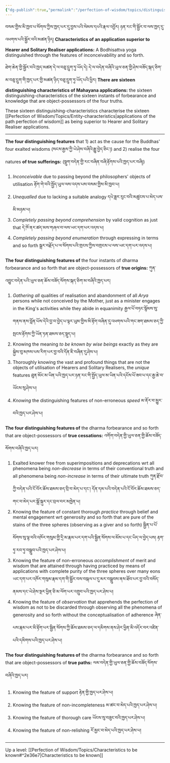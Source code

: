 ```yaml
---
{"dg-publish":true,"permalink":"/perfection-of-wisdom/topics/distinguishing-characteristics/"}
---
```


བསམ་གྱིས་མི་ཁྱབ་པ་སོགས་ཀྱིས་ཁྱད་པར་དུ་བྱས་པའི་སེམས་དཔའི་རྣལ་འབྱོར། ཉན་རང་གི་སྦྱོར་བ་ལས་ཁྱད་དུ་འཕགས་པའི་སྦྱོར་བའི་མཚན་ཉིད།
**Characteristics of an application superior to Hearer and Solitary Realiser applications:** A Bodhisattva yoga distinguished through the features of inconceivability and so forth.

ཐེག་ཆེན་གྱི་སྦྱོར་བའི་ཁྱད་མཚན་དེ་ལ་བཅུ་དྲུག་ཏུ་ཡོད་དེ།
དེ་ལ་བདེན་བཞིའི་ཡུལ་ཅན་གྱི་ཤེས་བཟོད་སྐད་ཅིག་མ་བཅུ་དྲུག་གི་ཁྱད་པར་གྱི་མཚན་ཉིད་བཅུ་དྲུག་ཏུ་ཡོད་པའི་ཕྱིར།
**There are sixteen distinguishing characteristics of Mahayana applications:** the sixteen distinguishing-characteristics of the sixteen instants of forbearance and knowledge that are object-possessors of the four truths.

These sixteen distinguishing-characteristics characterise the sixteen [[Perfection of Wisdom/Topics/Entity-characteristics\|applications of the path perfection of wisdom]] as being superior to Hearer and Solitary Realiser applications.

---

**The four distinguishing features** that 1) act as the cause for the Buddhas' four exalted wisdoms (སངས་རྒྱས་ཀྱི་ཡེ་ཤེས་བཞིའི་རྒྱུ་བྱེད་ཅིང༌།) and 2) realise the four natures **of true sufferings:** (སྡུག་བདེན་གྱི་རང་བཞིན་བཞི་རྟོགས་པའི་ཁྱད་པར་བཞི།)
1. *Inconceivable* due to passing beyond the philosophers' objects of utilisation
    རྟོག་གེ་བའི་སྤྱོད་ཡུལ་ལས་འདས་པས་བསམ་གྱིས་མི་ཁྱབ་པ། 
2. *Unequalled* due to lacking a suitable analogy དཔེ་ཟླར་རུང་བའི་མཚུངས་པ་མེད་པས་མི་མཉམ་པ། 
3. *Completely passing beyond comprehension* by valid cognition as just that
    དེ་ཁོ་ནར་ཚད་མས་གཞལ་བ་ལས་ཡང་དག་པར་འདས་པ།
4. *Completely passing beyond enumeration* through expressing in terms and so forth
   སྒྲར་བརྗོད་པ་ལ་སོགས་པའི་གྲངས་ཀྱིས་བགྲངས་པ་ལས་ཡང་དག་པར་འདས་པ།

**The four distinguishing features of** the four instants of dharma forbearance and so forth that are object-possessors of **true origins:** ཀུན་འབྱུང་བདེན་པའི་ཡུལ་ཅན་ཆོས་བཟོད་སོགས་སྐད་ཅིག་མ་བཞིའི་ཁྱད་པར།
1. *Gathering* *all* qualities of realisation and abandonment of all *Arya* persons while not conceived by the Mother, just as a minister engages in the King's activities while they abide in equanimity རྒྱལ་པོ་བཏང་སྙོམས་སུ་གནས་ནས་བློན་པོས་དེའི་བྱ་བ་བྱེད་པ་ལྟར་ཡུམ་གྱིས་མི་རྟོག་བཞིན་དུ་འཕགས་པའི་གང་ཟག་ཐམས་ཅད་ཀྱི་སྤངས་རྟོགས་ཀྱི་ཡོན་ཏན་ཐམས་ཅད་སྡུད་པ། 
2. Knowing the meaning *to be known by wise beings* exactly as they are
   སྐྱེས་བུ་མཁས་པས་རིག་པར་བྱ་བའི་དོན་ཇི་བཞིན་དུ་ཤེས་པ།
3. Thoroughly knowing the vast and profound things that are not the objects of utilisation of Hearers and Solitary Realisers, the *unique* features
   ཐུན་མོང་མ་ཡིན་པའི་ཁྱད་པར་ཉན་རང་གི་སྤྱོད་ཡུལ་མ་ཡིན་པའི་དངོས་པོ་ཟབ་པ་དང་རྒྱ་ཆེ་བ་ཡོངས་སུ་ཤེས་པ།
4. *Knowing* the distinguishing features of non-erroneous *speed* མ་ནོར་བ་མྱུར་བའི་ཁྱད་པར་ཤེས་པ།

**The four distinguishing features of** the dharma forbearance and so forth that are object-possessors of **true cessations:** འགོག་བདེན་གྱི་ཡུལ་ཅན་གྱི་ཆོས་བཟོད་སོགས་བཞིའི་ཁྱད་པར།
1. Exalted knower free from superimpositions and deprecations wrt all phenomena being *non-decrease* in terms of their conventional truth and all phenomena being *non-increase* in terms of their ultimate truth
   ཀུན་རྫོབ་ཀྱི་བདེན་པའི་ངོ་བོར་ཆོས་ཐམས་ཅད་བྲི་བ་མེད་པ་དང༌། དོན་དམ་པའི་བདེན་པའི་ངོ་བོར་ཆོས་ཐམས་ཅད་གང་བ་མེད་པར་སྒྲོ་སྐུར་དང་བྲལ་བར་མཁྱེན་པ། 
2. Knowing the feature of constant thorough *practice* through belief and mental engagement wrt generosity and so forth that are pure of the stains of the three spheres (observing as a giver and so forth)
   སྦྱིན་པ་པོ་སོགས་སུ་ལྟ་བའི་འཁོར་གསུམ་གྱི་དྲི་མ་རྣམ་པར་དག་པའི་སྦྱིན་སོགས་ལ་མོས་པ་དང་ཡིད་ལ་བྱེད་པས། རྟག་ཏུ་རབ་ཏུ་བསྒྲུབ་པའི་ཁྱད་པར་ཤེས་པ། 
3. Knowing the feature of non-erroneous *accomplishment* of merit and wisdom that are attained through having practiced by means of applications with complete purity of the three spheres over many eons
   ཡང་དག་པར་འཁོར་གསུམ་རྣམ་དག་གི་སྦྱོར་བས་བསྐལ་པ་དུ་མར་བསྒྲུབས་ནས་ཐོབ་པར་བྱ་བའི་བསོད་ནམས་དང་ཡེ་ཤེས་སྔར་ཕྱིན་ཅི་མ་ལོག་པར་འགྲུབ་པའི་ཁྱད་པར་ཤེས་པ། 
4. Knowing the feature of *observation* that apprehends the perfection of wisdom as not to be discarded through observing all the phenomena of generosity and so forth without the conceptualisation of adherence ཞེན་པས་རྣམ་པར་མི་རྟོག་པར་སྦྱིན་སོགས་ཀྱི་ཆོས་ཐམས་ཅད་ལ་དམིགས་ནས་ཤེར་ཕྱིན་མི་འདོར་བར་འཛིན་པའི་དམིགས་པའི་ཁྱད་པར་ཤེས་པ།

**The four distinguishing features of** the dharma forbearance and so forth that are object-possessors of **true paths:** ལམ་བདེན་གྱི་ཡུལ་ཅན་གྱི་ཆོས་བཟོད་སོགས་བཞིའི་ཁྱད་པར།
1. Knowing the feature of support རྟེན་གྱི་ཁྱད་པར་ཤེས་པ།
2. Knowing the feature of non-incompleteness མ་ཚང་བ་མེད་པའི་ཁྱད་པར་ཤེས་པ།
3. Knowing the feature of thorough care ཡོངས་སུ་བཟུང་བའི་ཁྱད་པར་ཤེས་པ།
4. Knowing the feature of non-relishing རོ་མྱང་བ་མེད་པའི་ཁྱད་པར་ཤེས་པ།




---
Up a level: [[Perfection of Wisdom/Topics/Characteristics to be known#^2e36e7\|Characteristics to be known]]